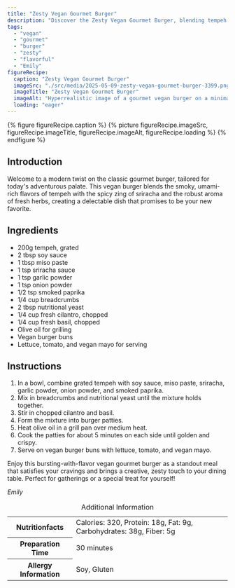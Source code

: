 ```yaml
---
title: "Zesty Vegan Gourmet Burger"
description: "Discover the Zesty Vegan Gourmet Burger, blending tempeh with sriracha and fresh herbs for a modern, flavorful twist on the classic burger. Perfect for any day!"
tags:
  - "vegan"
  - "gourmet"
  - "burger"
  - "zesty"
  - "flavorful"
  - "Emily"
figureRecipe: 
  caption: "Zesty Vegan Gourmet Burger"
  imageSrc: "./src/media/2025-05-09-zesty-vegan-gourmet-burger-3399.png"
  imageTitle: "Zesty Vegan Gourmet Burger"
  imageAlt: "Hyperrealistic image of a gourmet vegan burger on a minimalist table, featuring a crispy tempeh patty glazed with sriracha and soy, fresh lettuce, ripe tomatoes, and vegan mayo."
  loading: "eager"
---
```


{% figure figureRecipe.caption %}
{% picture figureRecipe.imageSrc, figureRecipe.imageTitle, figureRecipe.imageAlt, figureRecipe.loading %}
{% endfigure %}

## Introduction

Welcome to a modern twist on the classic gourmet burger, tailored for today's adventurous palate. This vegan burger blends the smoky, umami-rich flavors of tempeh with the spicy zing of sriracha and the robust aroma of fresh herbs, creating a delectable dish that promises to be your new favorite.

## Ingredients

- 200g tempeh, grated
- 2 tbsp soy sauce
- 1 tbsp miso paste
- 1 tsp sriracha sauce
- 1 tsp garlic powder
- 1 tsp onion powder
- 1/2 tsp smoked paprika
- 1/4 cup breadcrumbs
- 2 tbsp nutritional yeast
- 1/4 cup fresh cilantro, chopped
- 1/4 cup fresh basil, chopped
- Olive oil for grilling
- Vegan burger buns
- Lettuce, tomato, and vegan mayo for serving

## Instructions

1. In a bowl, combine grated tempeh with soy sauce, miso paste, sriracha, garlic powder, onion powder, and smoked paprika.
2. Mix in breadcrumbs and nutritional yeast until the mixture holds together.
3. Stir in chopped cilantro and basil.
4. Form the mixture into burger patties.
5. Heat olive oil in a grill pan over medium heat.
6. Cook the patties for about 5 minutes on each side until golden and crispy.
7. Serve on vegan burger buns with lettuce, tomato, and vegan mayo.

Enjoy this bursting-with-flavor vegan gourmet burger as a standout meal that satisfies your cravings and brings a creative, zesty touch to your dining table. Perfect for gatherings or a special treat for yourself!

*Emily*

<table><caption class='sr-only'>Additional Information</caption><tr><th>Nutritionfacts</th><td>Calories: 320, Protein: 18g, Fat: 9g, Carbohydrates: 38g, Fiber: 5g&nbsp;</td></tr><tr><th>Preparation Time</th><td>30 minutes&nbsp;</td></tr><tr><th>Allergy Information</th><td>Soy, Gluten&nbsp;</td></tr></table>

